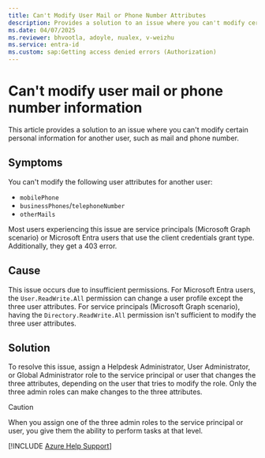 ```yaml
---
title: Can't Modify User Mail or Phone Number Attributes
description: Provides a solution to an issue where you can't modify certain personal information for another user.
ms.date: 04/07/2025
ms.reviewer: bhvootla, adoyle, nualex, v-weizhu
ms.service: entra-id
ms.custom: sap:Getting access denied errors (Authorization)
---
```

# Can't modify user mail or phone number information

This article provides a solution to an issue where you can't modify certain personal information for another user, such as mail and phone number.

## Symptoms

You can't modify the following user attributes for another user:

- `mobilePhone`
- `businessPhones`/`telephoneNumber`
- `otherMails`

Most users experiencing this issue are service principals (Microsoft Graph scenario) or Microsoft Entra users that use the client credentials grant type. Additionally, they get a 403 error.

## Cause

This issue occurs due to insufficient permissions. For Microsoft Entra users, the `User.ReadWrite.All` permission can change a user profile except the three user attributes. For service principals (Microsoft Graph scenario), having the `Directory.ReadWrite.All` permission isn't sufficient to modify the three user attributes.

## Solution

To resolve this issue, assign a Helpdesk Administrator, User Administrator, or Global Administrator role to the service principal or user that changes the three attributes, depending on the user that tries to modify the role. Only the three admin roles can make changes to the three attributes.

> [!CAUTION]
> When you assign one of the three admin roles to the service principal or user, you give them the ability to perform tasks at that level.

[!INCLUDE [Azure Help Support](../../../includes/azure-help-support.md)]